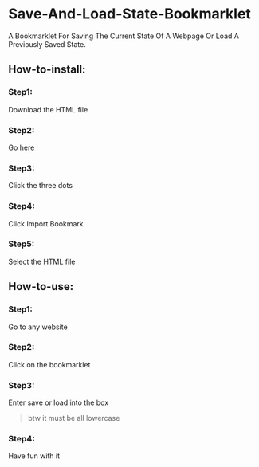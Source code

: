 # Save-And-Load-State-Bookmarklet
A Bookmarklet For Saving The Current State Of A Webpage Or Load A Previously Saved State.
## How-to-install:
### Step1: 
Download the HTML file
### Step2: 
Go [here](chrome://bookmarks)
### Step3: 
Click the three dots
### Step4: 
Click Import Bookmark
### Step5: 
Select the HTML file
## How-to-use:
### Step1: 
Go to any website
### Step2: 
Click on the bookmarklet
### Step3: 
Enter save or load into the box
> btw it must be all lowercase
### Step4: 
Have fun with it

